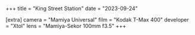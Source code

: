 +++
title =  "King Street Station"
date =  "2023-09-24"

[extra]
camera = "Mamiya Universal"
film =  "Kodak T-Max 400"
developer =  "Xtol"
lens = "Mamiya-Sekor 100mm f3.5"
+++
